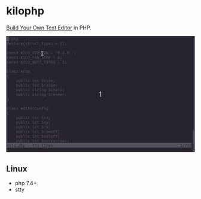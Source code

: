 # kilophp

[Build Your Own Text Editor](https://viewsourcecode.org/snaptoken/kilo/index.html) in PHP.

![](./search.gif)

## Linux
- php 7.4+
- stty
